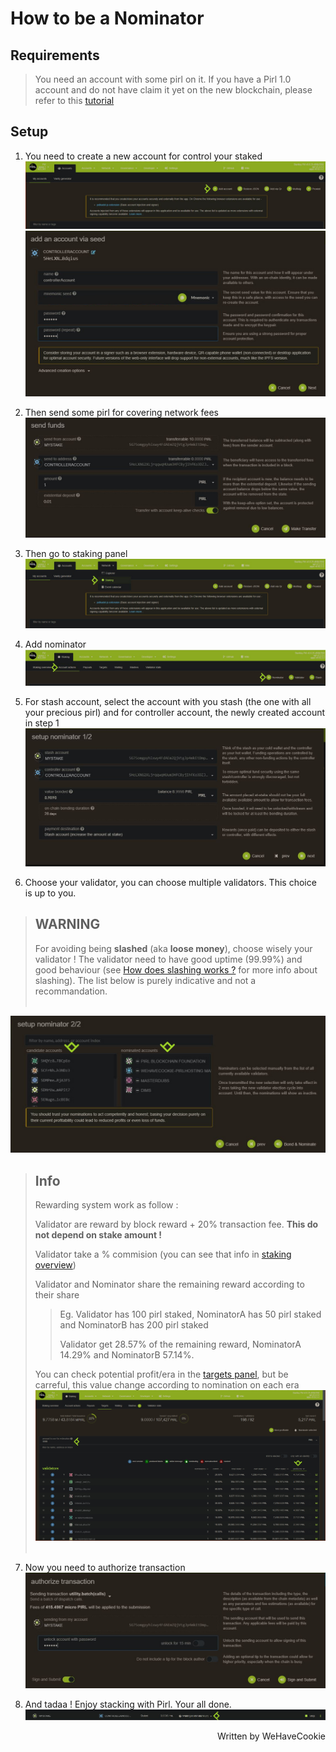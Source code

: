 # How to be a Nominator

## Requirements
>
>You need an account with some pirl on it. If you have a Pirl 1.0 account and do not have claim it yet on the new blockchain, please refer to this [tutorial](https://docs.pirl.io/migrate/claims_coins.html) 
>

## Setup
1) You need to create a new account for control your staked
![Nominate](media/Nominate_1.JPG)
![Nominate](media/Nominate_2.JPG)

2) Then send some pirl for covering network fees
![Nominate](media/Nominate_2bis.JPG)

3) Then go to staking panel
![Nominate](media/Nominate_3.JPG)

4) Add nominator
![Nominate](media/Nominate_4.JPG)

5) For stash account, select the account with you stash (the one with all your precious pirl) and for controller account, the newly created account in step 1
![Nominate](media/Nominate_5.JPG)

6) Choose your validator, you can choose multiple validators. This choice is up to you. 

> ## WARNING
> For avoiding being <strong>slashed</strong> (aka <strong>loose money</strong>), choose wisely your validator !
> The validator need to have good uptime (99.99%) and good behaviour (see [How does slashing works ?](https://docs.pirl.io/migrate/in_brief.html#how-does-slashing-works-) for more info about slashing).
> The list below is purely indicative and not a recommandation.
><br></br>

![Nominate](media/Nominate_6.JPG)

> ## Info
> Rewarding system work as follow :
>
> Validator are reward by block reward + 20% transaction fee. <strong>This do not depend on stake amount ! </strong>
>
> Validator take a % commision (you can see that info in [staking overview](https://explorer.pirl.network/#/staking))
>
> Validator and Nominator share the remaining reward according to their share
>
>> Eg. Validator has 100 pirl staked, NominatorA has  50 pirl staked and NominatorB has 200 pirl staked
>>
>> Validator get 28.57% of the remaining reward, NominatorA 14.29% and NominatorB 57.14%.
>
> You can check potential profit/era in the [targets panel](https://explorer.pirl.network/#/staking/targets),
> but be carreful, this value change according to nomination on each era
>![NominatorProfit](media/profitNominator.JPG)
><br></br>

7) Now you need to authorize transaction
![Nominate](media/Nominate_7.JPG)

8) And tadaa ! Enjoy stacking with Pirl. Your all done.
![Nominate](media/Nominate_8.JPG)

<p align=right> Written by WeHaveCookie</p>